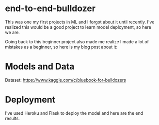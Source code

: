 # end-to-end-bulldozer

This was one my first projects in ML and I forgot about it until recently. I've realized this would be a good project to learn model deployment, so here we are.

Going back to this beginner project also made me realize I made a lot of mistakes as a beginner, so here is my blog post about it:

# Models and Data

Dataset: https://www.kaggle.com/c/bluebook-for-bulldozers

# Deployment

I've used Heroku and Flask to deploy the model and here are the end results.
